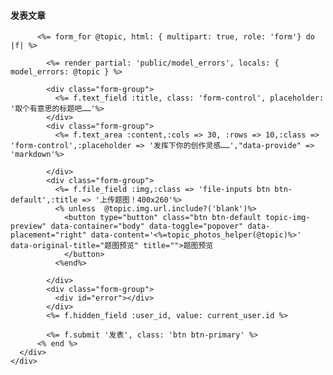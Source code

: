 <div class="home-index">
  <div class="row">
    <div class="col-xs-12">
      <div class="topic-form comm-form">
        <h4>发表文章</h4>
        
          <%= form_for @topic, html: { multipart: true, role: 'form'} do |f| %>

            <%= render partial: 'public/model_errors', locals: { model_errors: @topic } %>

            <div class="form-group">
              <%= f.text_field :title, class: 'form-control', placeholder: '取个有意思的标题吧……'%>
            </div>
            <div class="form-group">
              <%= f.text_area :content,:cols => 30, :rows => 10,:class => 'form-control',:placeholder => '发挥下你的创作灵感……',"data-provide" => 'markdown'%>
              
            </div>
            <div class="form-group">
              <%= f.file_field :img,:class => 'file-inputs btn btn-default',:title => '上传题图！400x260'%>
              <% unless  @topic.img.url.include?('blank')%>
                <button type="button" class="btn btn-default topic-img-preview" data-container="body" data-toggle="popover" data-placement="right" data-content='<%=topic_photos_helper(@topic)%>' data-original-title="题图预览" title="">题图预览
                </button>
              <%end%>
              
            </div>
            <div class="form-group">
              <div id="error"></div>
            </div>
            <%= f.hidden_field :user_id, value: current_user.id %>

            <%= f.submit '发表', class: 'btn btn-primary' %>
          <% end %>
      </div>
    </div>
  </div>
</div>
<script type="text/javascript">
  $(function(){
    $('.file-inputs').bootstrapFileInput();
    if($('.topic-img-preview'))
      $('.topic-img-preview').popover({'html':true})
  })
</script>
